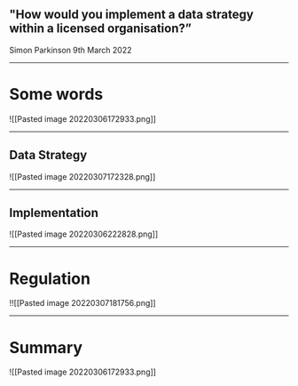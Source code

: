 
## "How would you implement a data strategy within a licensed organisation?”

Simon Parkinson
9th March 2022

---

# Some words
![[Pasted image 20220306172933.png]]

---

## Data Strategy
![[Pasted image 20220307172328.png]]


---


## Implementation
![[Pasted image 20220306222828.png]]

---

# Regulation
!![[Pasted image 20220307181756.png]]

---

# Summary
![[Pasted image 20220306172933.png]]